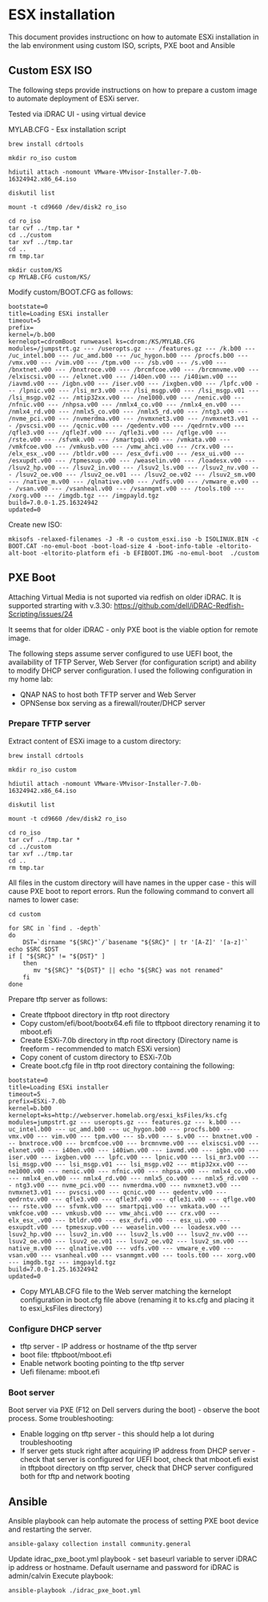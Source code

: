 # ESX installation

This document provides instructionc on how to automate ESXi installation in the lab environment using custom ISO, scripts, PXE boot and Ansible

## Custom ESX ISO

The following steps provide instructions on how to prepare a custom image to automate deployment of ESXi server.

Tested via iDRAC UI - using virtual device 

MYLAB.CFG - Esx installation script

```
brew install cdrtools 

mkdir ro_iso custom

hdiutil attach -nomount VMware-VMvisor-Installer-7.0b-16324942.x86_64.iso

diskutil list

mount -t cd9660 /dev/disk2 ro_iso

cd ro_iso
tar cvf ../tmp.tar *
cd ../custom
tar xvf ../tmp.tar
cd ..
rm tmp.tar

mkdir custom/KS
cp MYLAB.CFG custom/KS/

```
Modify custom/BOOT.CFG as follows:
```
bootstate=0
title=Loading ESXi installer
timeout=5
prefix=
kernel=/b.b00
kernelopt=cdromBoot runweasel ks=cdrom:/KS/MYLAB.CFG
modules=/jumpstrt.gz --- /useropts.gz --- /features.gz --- /k.b00 --- /uc_intel.b00 --- /uc_amd.b00 --- /uc_hygon.b00 --- /procfs.b00 --- /vmx.v00 --- /vim.v00 --- /tpm.v00 --- /sb.v00 --- /s.v00 --- /bnxtnet.v00 --- /bnxtroce.v00 --- /brcmfcoe.v00 --- /brcmnvme.v00 --- /elxiscsi.v00 --- /elxnet.v00 --- /i40en.v00 --- /i40iwn.v00 --- /iavmd.v00 --- /igbn.v00 --- /iser.v00 --- /ixgben.v00 --- /lpfc.v00 --- /lpnic.v00 --- /lsi_mr3.v00 --- /lsi_msgp.v00 --- /lsi_msgp.v01 --- /lsi_msgp.v02 --- /mtip32xx.v00 --- /ne1000.v00 --- /nenic.v00 --- /nfnic.v00 --- /nhpsa.v00 --- /nmlx4_co.v00 --- /nmlx4_en.v00 --- /nmlx4_rd.v00 --- /nmlx5_co.v00 --- /nmlx5_rd.v00 --- /ntg3.v00 --- /nvme_pci.v00 --- /nvmerdma.v00 --- /nvmxnet3.v00 --- /nvmxnet3.v01 --- /pvscsi.v00 --- /qcnic.v00 --- /qedentv.v00 --- /qedrntv.v00 --- /qfle3.v00 --- /qfle3f.v00 --- /qfle3i.v00 --- /qflge.v00 --- /rste.v00 --- /sfvmk.v00 --- /smartpqi.v00 --- /vmkata.v00 --- /vmkfcoe.v00 --- /vmkusb.v00 --- /vmw_ahci.v00 --- /crx.v00 --- /elx_esx_.v00 --- /btldr.v00 --- /esx_dvfi.v00 --- /esx_ui.v00 --- /esxupdt.v00 --- /tpmesxup.v00 --- /weaselin.v00 --- /loadesx.v00 --- /lsuv2_hp.v00 --- /lsuv2_in.v00 --- /lsuv2_ls.v00 --- /lsuv2_nv.v00 --- /lsuv2_oe.v00 --- /lsuv2_oe.v01 --- /lsuv2_oe.v02 --- /lsuv2_sm.v00 --- /native_m.v00 --- /qlnative.v00 --- /vdfs.v00 --- /vmware_e.v00 --- /vsan.v00 --- /vsanheal.v00 --- /vsanmgmt.v00 --- /tools.t00 --- /xorg.v00 --- /imgdb.tgz --- /imgpayld.tgz
build=7.0.0-1.25.16324942
updated=0
```

Create new ISO:
```
mkisofs -relaxed-filenames -J -R -o custom_esxi.iso -b ISOLINUX.BIN -c BOOT.CAT -no-emul-boot -boot-load-size 4 -boot-info-table -eltorito-alt-boot -eltorito-platform efi -b EFIBOOT.IMG -no-emul-boot  ./custom
```



## PXE Boot

Attaching Virtual Media is not suported via redfish on older iDRAC.
It is supported strarting with v.3.30:
https://github.com/dell/iDRAC-Redfish-Scripting/issues/24

It seems that for older iDRAC - only PXE boot is the viable option for remote image.

The following steps assume server configured to use UEFI boot, the availability of TFTP Server, Web Server (for configuration script) and ability to modify DHCP server configuration.
I used the following configuration in my home lab:
- QNAP NAS to host both TFTP server and Web Server 
- OPNSense box serving as a firewall/router/DHCP server

### Prepare TFTP server

Extract content of ESXi image to a custom directory:
```
brew install cdrtools 

mkdir ro_iso custom

hdiutil attach -nomount VMware-VMvisor-Installer-7.0b-16324942.x86_64.iso

diskutil list

mount -t cd9660 /dev/disk2 ro_iso

cd ro_iso
tar cvf ../tmp.tar *
cd ../custom
tar xvf ../tmp.tar
cd ..
rm tmp.tar
```
All files in the custom directory will have names in the upper case - this will cause PXE boot to report errors.
Run the following command to convert all names to lower case:
```
cd custom

for SRC in `find . -depth`
do
    DST=`dirname "${SRC}"`/`basename "${SRC}" | tr '[A-Z]' '[a-z]'`
echo $SRC $DST
if [ "${SRC}" != "${DST}" ]
    then
       mv "${SRC}" "${DST}" || echo "${SRC} was not renamed"
    fi
done
```

Prepare tftp server as follows:
- Create tftpboot directory in tftp root directory 
- Copy custom/efi/boot/bootx64.efi file to tftpboot directory renaming it to mboot.efi
- Create ESXi-7.0b directory in tftp root directory (Directory name is freeform - recommended to match ESXi version)
- Copy conent of custom directory to ESXi-7.0b
- Create boot.cfg file in tftp root directory containing the following:
```
bootstate=0
title=Loading ESXi installer
timeout=5
prefix=ESXi-7.0b
kernel=b.b00
kernelopt=ks=http://webserver.homelab.org/esxi_ksFiles/ks.cfg
modules=jumpstrt.gz --- useropts.gz --- features.gz --- k.b00 --- uc_intel.b00 --- uc_amd.b00 --- uc_hygon.b00 --- procfs.b00 --- vmx.v00 --- vim.v00 --- tpm.v00 --- sb.v00 --- s.v00 --- bnxtnet.v00 --- bnxtroce.v00 --- brcmfcoe.v00 --- brcmnvme.v00 --- elxiscsi.v00 --- elxnet.v00 --- i40en.v00 --- i40iwn.v00 --- iavmd.v00 --- igbn.v00 --- iser.v00 --- ixgben.v00 --- lpfc.v00 --- lpnic.v00 --- lsi_mr3.v00 --- lsi_msgp.v00 --- lsi_msgp.v01 --- lsi_msgp.v02 --- mtip32xx.v00 --- ne1000.v00 --- nenic.v00 --- nfnic.v00 --- nhpsa.v00 --- nmlx4_co.v00 --- nmlx4_en.v00 --- nmlx4_rd.v00 --- nmlx5_co.v00 --- nmlx5_rd.v00 --- ntg3.v00 --- nvme_pci.v00 --- nvmerdma.v00 --- nvmxnet3.v00 --- nvmxnet3.v01 --- pvscsi.v00 --- qcnic.v00 --- qedentv.v00 --- qedrntv.v00 --- qfle3.v00 --- qfle3f.v00 --- qfle3i.v00 --- qflge.v00 --- rste.v00 --- sfvmk.v00 --- smartpqi.v00 --- vmkata.v00 --- vmkfcoe.v00 --- vmkusb.v00 --- vmw_ahci.v00 --- crx.v00 --- elx_esx_.v00 --- btldr.v00 --- esx_dvfi.v00 --- esx_ui.v00 --- esxupdt.v00 --- tpmesxup.v00 --- weaselin.v00 --- loadesx.v00 --- lsuv2_hp.v00 --- lsuv2_in.v00 --- lsuv2_ls.v00 --- lsuv2_nv.v00 --- lsuv2_oe.v00 --- lsuv2_oe.v01 --- lsuv2_oe.v02 --- lsuv2_sm.v00 --- native_m.v00 --- qlnative.v00 --- vdfs.v00 --- vmware_e.v00 --- vsan.v00 --- vsanheal.v00 --- vsanmgmt.v00 --- tools.t00 --- xorg.v00 --- imgdb.tgz --- imgpayld.tgz
build=7.0.0-1.25.16324942
updated=0
```
- Copy MYLAB.CFG file to the Web server matching the kernelopt configuration in boot.cfg file above (renaming it to ks.cfg and placing it to esxi_ksFiles directory)

### Configure DHCP server
- tftp server - IP address or hostname of the tftp server
- boot file: tftpboot/mboot.efi
- Enable network booting pointing to the tftp server
- Uefi filename: mboot.efi

### Boot server
Boot server via PXE (F12 on Dell servers during the boot) - observe the boot process.
Some troubleshooting:
- Enable logging on tftp server - this should help a lot during troubleshooting
- If server gets stuck right after acquiring IP address from DHCP server - check that server is configured for UEFI boot, check that mboot.efi exist in tftpboot directory on tftp server, check that DHCP server configured both for tftp and network booting



## Ansible
Ansible playbook can help automate the process of setting PXE boot device and restarting the server.

```
ansible-galaxy collection install community.general
```
Update idrac_pxe_boot.yml playbook - set baseurl variable to server iDRAC ip address or hostname.
Default username and password for iDRAC is admin/calvin
Execute playbook:
```
ansible-playbook ./idrac_pxe_boot.yml
```
